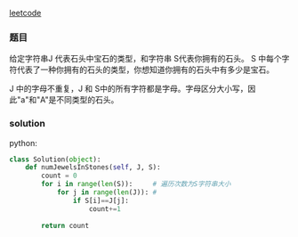  [leetcode](https://leetcode-cn.com/problems/jewels-and-stones/)
 ### 题目
 给定字符串J 代表石头中宝石的类型，和字符串 S代表你拥有的石头。 S 中每个字符代表了一种你拥有的石头的类型，你想知道你拥有的石头中有多少是宝石。

J 中的字母不重复，J 和 S中的所有字符都是字母。字母区分大小写，因此"a"和"A"是不同类型的石头。

### solution 
python:
```py
class Solution(object):
    def numJewelsInStones(self, J, S):
        count = 0
        for i in range(len(S)):     # 遍历次数为S字符串大小
            for j in range(len(J)): # 
                if S[i]==J[j]:
                    count+=1
                    
        return count
```